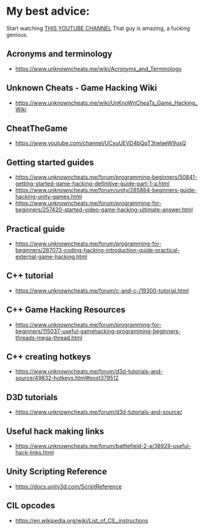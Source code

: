 # My best advice: # 
Start watching [THIS YOUTUBE CHANNEL](https://www.youtube.com/channel/UCxuUEVD4bQqT3twlaeW9usQ)
That guy is amazing, a fucking genious.

## Acronyms and terminology
- https://www.unknowncheats.me/wiki/Acronyms_and_Terminology

## Unknown Cheats - Game Hacking Wiki
- https://www.unknowncheats.me/wiki/UnKnoWnCheaTs_Game_Hacking_Wiki

## CheatTheGame
- https://www.youtube.com/channel/UCxuUEVD4bQqT3twlaeW9usQ

## Getting started guides
- https://www.unknowncheats.me/forum/programming-beginners/50841-getting-started-game-hacking-definitive-guide-part-1-a.html
- https://www.unknowncheats.me/forum/unity/285864-beginners-guide-hacking-unity-games.html
- https://www.unknowncheats.me/forum/programming-for-beginners/257420-started-video-game-hacking-ultimate-answer.html

## Practical guide
- https://www.unknowncheats.me/forum/programming-for-beginners/267073-coding-hacking-introduction-guide-practical-external-game-hacking.html

## C++ tutorial
- https://www.unknowncheats.me/forum/c-and-c-/19300-tutorial.html

## C++ Game Hacking Resources
- https://www.unknowncheats.me/forum/programming-for-beginners/115037-useful-gamehacking-programming-beginners-threads-mega-thread.html

## C++ creating hotkeys
- https://www.unknowncheats.me/forum/d3d-tutorials-and-source/49832-hotkeys.html#post379512

## D3D tutorials
- https://www.unknowncheats.me/forum/d3d-tutorials-and-source/

## Useful hack making links
- https://www.unknowncheats.me/forum/battlefield-2-a/38929-useful-hack-links.html

## Unity Scripting Reference
- https://docs.unity3d.com/ScriptReference

## CIL opcodes
- https://en.wikipedia.org/wiki/List_of_CIL_instructions
